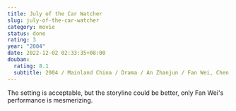 ```yaml
---
title: July of the Car Watcher
slug: july-of-the-car-watcher
category: movie
status: done
rating: 3
year: "2004"
date: 2022-12-02 02:33:35+08:00
douban:
  rating: 8.1
  subtitle: 2004 / Mainland China / Drama / An Zhanjun / Fan Wei, Chen Xiaoyi
---
```


The setting is acceptable, but the storyline could be better, only Fan Wei's performance is mesmerizing.
